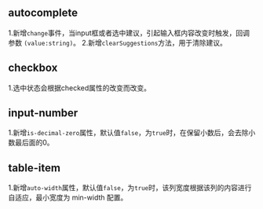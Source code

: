 ## autocomplete
1.新增`change`事件，当input框或者选中建议，引起输入框内容改变时触发，回调参数 `(value:string)`。
2.新增`clearSuggestions`方法，用于清除建议。

## checkbox
1.选中状态会根据checked属性的改变而改变。

## input-number
1.新增`is-decimal-zero`属性，默认值`false`，为`true`时，在保留小数后，会去除小数最后面的0。

## table-item
1.新增`auto-width`属性，默认值`false`，为`true`时，该列宽度根据该列的内容进行自适应，最小宽度为 min-width 配置。
